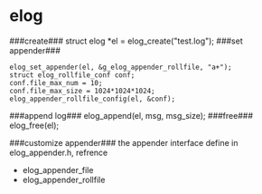 # elog

###create###
    struct elog *el = elog_create("test.log");
###set appender###
```
elog_set_appender(el, &g_elog_appender_rollfile, "a+");
struct elog_rollfile_conf conf;
conf.file_max_num = 10;
conf.file_max_size = 1024*1024*1024;
elog_appender_rollfile_config(el, &conf);
```
###append log###
    elog_append(el, msg, msg_size);
###free###
    elog_free(el);


###customize appender###
the appender interface define in elog_appender.h, refrence 
* elog_appender_file
* elog_appender_rollfile
